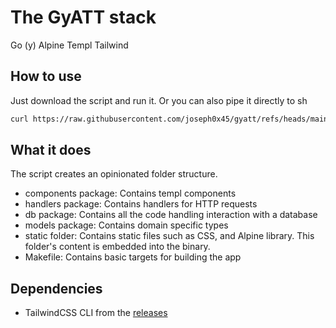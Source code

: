 # The GyATT stack
Go (y) Alpine Templ Tailwind

## How to use
Just download the script and run it. Or you can also pipe it directly to sh
```sh
curl https://raw.githubusercontent.com/joseph0x45/gyatt/refs/heads/main/gyatt.sh | sh -s <project_name>
```

## What it does
The script creates an opinionated folder structure.
- components package: Contains templ components
- handlers package: Contains handlers for HTTP requests
- db package: Contains all the code handling interaction with a database 
- models package: Contains domain specific types
- static folder: Contains static files such as CSS, and Alpine library. This folder's content is embedded into the binary.
- Makefile: Contains basic targets for building the app

## Dependencies
- TailwindCSS CLI from the [releases](https://github.com/tailwindlabs/tailwindcss/releases/tag/v4.1.14) 
